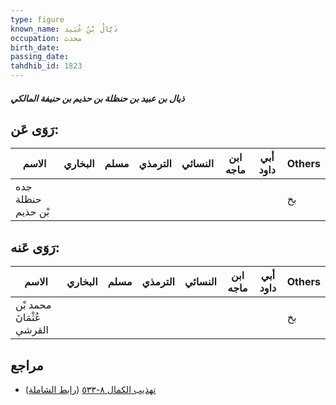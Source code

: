 ```yaml
---
type: figure
known_name: ذَيَّالُ بْنُ عُبَيد
occupation: محدث
birth_date:
passing_date:
tahdhib_id: 1823
---
```

##### ذيال بن عبيد بن حنظلة بن حذيم بن حنيفة المالكي

## رَوَى عَن:
| الاسم              | البخاري | مسلم | الترمذي | النسائي | ابن ماجه | أبي داود | Others |
| ------------------ | ------- | ---- | ------- | ------- | -------- | -------- | ------ |
| جده حنظلة بْن حذيم |         |      |         |         |          |          | بخ     |
## رَوَى عَنه:
| الاسم                     | البخاري | مسلم | الترمذي | النسائي | ابن ماجه | أبي داود | Others |
| ------------------------- | ------- | ---- | ------- | ------- | -------- | -------- | ------ |
| محمد بْن عُثْمَانَ القرشي |         |      |         |         |          |          | بخ     |
## مراجع
- [تهذيب الكمال ٨-٥٣٣](obsidian://open?vault=Tahdhib-al-Kamal&file=Figures/١٨٢٣-ذيال%20بن%20عبيد%20بن%20حنظلة%20بن%20حذيم%20بن%20حنيفة%20المالكي) ([رابط الشاملة](https://shamela.ws/book/3722/4244))